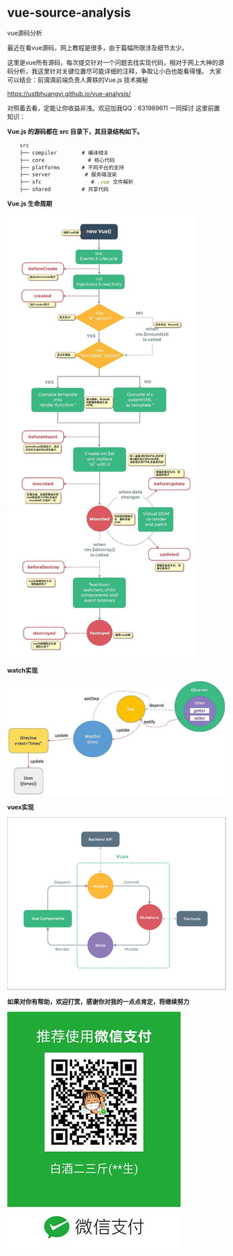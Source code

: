 
# vue-source-analysis
vue源码分析

最近在看vue源码，网上教程是很多，由于篇幅所限涉及细节太少。

这里是vue所有源码，每次提交针对一个问题去找实现代码，相对于网上大神的源码分析，我这里针对关键位置尽可能详细的注释，争取让小白也能看得懂。
大家可以结合：前滴滴前端负责人黄轶的Vue.js 技术揭秘

https://ustbhuangyi.github.io/vue-analysis/

对照着去看，定能让你收益非浅。欢迎加我QQ：631989611 一同探讨
这里前置知识：

**Vue.js 的源码都在 src 目录下，其目录结构如下。**

```javascript
    src
    ├── compiler        # 编译相关
    ├── core              # 核心代码
    ├── platforms       # 不同平台的支持
    ├── server           # 服务端渲染
    ├── sfc                # .vue 文件解析
    ├── shared          # 共享代码

```

**Vue.js 生命周期**

![Vue.js 生命周期](https://github.com/dreamhuo/vue-source-analysis/blob/master/img/lifecycle.jpg)

**watch实现**

![watch实现](https://github.com/dreamhuo/vue-source-analysis/blob/master/img/observer.jpg)

**vuex实现**

![vuex实现](https://github.com/dreamhuo/vue-source-analysis/blob/master/img/vuex.jpg)


**如果对你有帮助，欢迎打赏，感谢你对我的一点点肯定，将继续努力**

![微信捐助](https://github.com/dreamhuo/vue-source-analysis/blob/master/img/wx.jpg)


